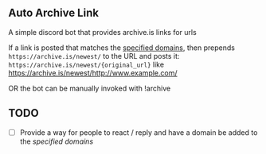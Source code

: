 ## Auto Archive Link

A simple discord bot that provides archive.is links for urls

If a link is posted that matches the [specified domains](), then prepends `https://archive.is/newest/` to the URL and posts it: `https://archive.is/newest/{original_url}` like https://archive.is/newest/http://www.example.com/

OR the bot can be manually invoked with !archive

## TODO

- [ ] Provide a way for people to react / reply and have a domain be added to the *specified domains*